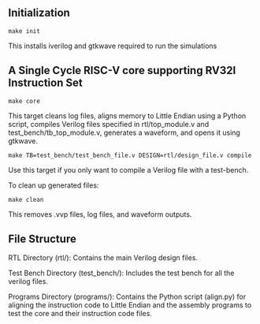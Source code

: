 ## Initialization
```
make init
```
This installs iverilog and gtkwave required to run the simulations

## A Single Cycle RISC-V core supporting RV32I Instruction Set

```
make core
```
This target cleans log files, aligns memory to Little Endian using a Python script, compiles Verilog files specified in rtl/top_module.v and test_bench/tb_top_module.v, generates a waveform, and opens it using gtkwave.

```
make TB=test_bench/test_bench_file.v DESIGN=rtl/design_file.v compile
```
Use this target if you only want to compile a Verilog file with a test-bench.

To clean up generated files:
```
make clean
```
This removes .vvp files, log files, and waveform outputs.

## File Structure

RTL Directory (rtl/):
	Contains the main Verilog design files.

Test Bench Directory (test_bench/):
	Includes the test bench for all the verilog files.

Programs Directory (programs/):
	Contains the Python script (align.py) for aligning the instruction code to Little Endian and the assembly programs to test the core and their instruction code files.


